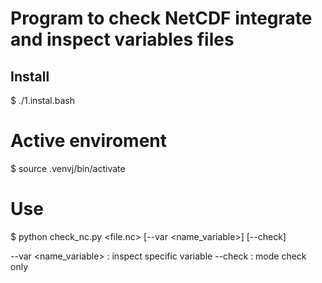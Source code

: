 # Program to check NetCDF integrate and inspect variables files


## Install

$ ./1.instal.bash


# Active enviroment

$ source .venvj/bin/activate

# Use

$ python check_nc.py <file.nc> [--var <name_variable>] [--check]

--var <name_variable> 		: inspect specific variable
--check 			: mode check only

